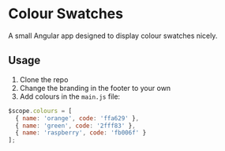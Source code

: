 # Colour Swatches

A small Angular app designed to display colour swatches nicely.


## Usage

1. Clone the repo
2. Change the branding in the footer to your own
3. Add colours in the `main.js` file:

```js
$scope.colours = [
  { name: 'orange', code: 'ffa629' },
  { name: 'green', code: '2fff83' },
  { name: 'raspberry', code: 'fb006f' }
];
```
